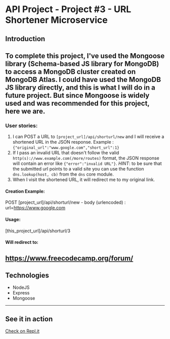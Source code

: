 # API Project - Project #3 - URL Shortener Microservice

## Introduction
To complete this project, I've used the Mongoose library (Schema-based JS library for MongoDB) to access a MongoDB cluster created on MongoDB Atlas.
I could have used the MongoDB JS library directly, and this is what I will do in a future project. But since Mongoose is widely used and was recommended for this project, here we are.
---
### User stories:
1. I can POST a URL to `[project_url]/api/shorturl/new` and I will receive a shortened URL in the JSON response. Example : `{"original_url":"www.google.com","short_url":1}`
2. If I pass an invalid URL that doesn't follow the valid `http(s)://www.example.com(/more/routes)` format, the JSON response will contain an error like `{"error":"invalid URL"}`. *HINT*: to be sure that the submitted url points to a valid site you can use the function `dns.lookup(host, cb)` from the `dns` core module.
3. When I visit the shortened URL, it will redirect me to my original link.

#### Creation Example:

POST [project_url]/api/shorturl/new - body (urlencoded) :  url=https://www.google.com

#### Usage:

[this_project_url]/api/shorturl/3

#### Will redirect to:

https://www.freecodecamp.org/forum/
---
## Technologies
* NodeJS
* Express
* Mongoose
---
## See it in action
[Check on Repl.it](https://GranularSnarlingNumericalanalysis--five-nine.repl.co)
